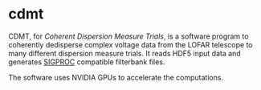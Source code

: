 # cdmt
CDMT, for *Coherent Dispersion Measure Trials*, is a software program to coherently dedisperse complex voltage data from the LOFAR telescope to many different dispersion measure trials. It reads HDF5 input data and generates [SIGPROC](http://sigproc.sourceforge.net/) compatible filterbank files.

The software uses NVIDIA GPUs to accelerate the computations. 
